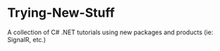 Trying-New-Stuff
================

A collection of C# .NET tutorials using new packages and products (ie: SignalR, etc.)
